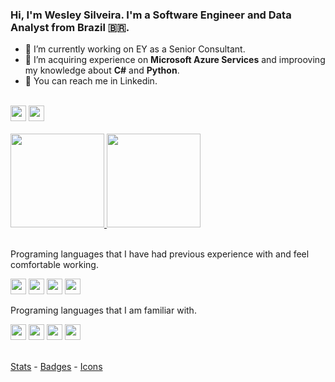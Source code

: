 ### Hi, I'm Wesley Silveira. I'm a Software Engineer and Data Analyst from Brazil 🇧🇷.

- 🔭 I’m currently working on EY as a Senior Consultant.
- 🌱 I’m acquiring experience on **Microsoft Azure Services** and improoving my knowledge about **C#** and **Python**.
- 💬 You can reach me in Linkedin.

<br />
<div>
  <a href="https://www.linkedin.com/in/wesleypsilveira/" target="_blank"><img height="25em" src="https://img.shields.io/badge/LinkedIn-0077B5?style=for-the-badge&logo=linkedin&logoColor=white" target="_blank" /></a>
  <a href="https://stackoverflow.com/users/14385073/wesley-pereira-da-silveira" target="_blank"><img height="25em" src="https://img.shields.io/badge/Stack_Overflow-FE7A16?style=for-the-badge&logo=stack-overflow&logoColor=white" target="_blank" /></a>
</div>
<br />
<div>
  <a href="https://github.com/wesleypereiradasilveira">
    <img height="150em" src="https://github-readme-stats.vercel.app/api?username=wesleypereiradasilveira&count_private=true&include_all_commits=true&show_icons=true&theme=vue-dark&hide_border=true" />
    <img height="150em" src="https://github-readme-stats.vercel.app/api/top-langs/?username=wesleypereiradasilveira&layout=compact&theme=vue-dark&hide_border=true" />
  <a/>
</div>
<br />
<div>
  <p>Programing languages that I have had previous experience with and feel comfortable working.</p>
  <img height="25em" src="https://img.shields.io/badge/C%23-239120?style=for-the-badge&logo=c-sharp&logoColor=white" />
  <img height="25em" src="https://img.shields.io/badge/Python-3776AB?style=for-the-badge&logo=python&logoColor=white" />
  <img height="25em" src="https://img.shields.io/badge/Microsoft_SQL_Server-CC2927?style=for-the-badge&logo=microsoft-sql-server&logoColor=white" />
  <img height="25em" src="https://img.shields.io/badge/Microsoft_Azure-0089D6?style=for-the-badge&logo=microsoft-azure&logoColor=white" />
  <br />
  <p>Programing languages that I am familiar with.</p>
  <img height="25em" src="https://img.shields.io/badge/Java-ED8B00?style=for-the-badge&logo=java&logoColor=white" />
  <img height="25em" src="https://img.shields.io/badge/PHP-777BB4?style=for-the-badge&logo=php&logoColor=white" />
  <img height="25em" src="https://img.shields.io/badge/JavaScript-F7DF1E?style=for-the-badge&logo=javascript&logoColor=black" />
  <img height="25em" src="https://img.shields.io/badge/C-00599C?style=for-the-badge&logo=c&logoColor=white" />
</div>
<br />
  
  [Stats](https://github.com/anuraghazra/github-readme-stats) -
  [Badges](https://github.com/Envoy-VC/Badges-for-GitHub) -
  [Icons](https://devicon.dev/)
